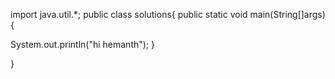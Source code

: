 import java.util.*;
public class solutions{
public static void main(String[]args){

System.out.println("hi hemanth");
}

}
